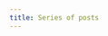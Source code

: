 ```yaml
---
title: Series of posts
---
```



<TutorialListView
  :pages="$site.pages"
  :page-size="$site.themeConfig.pageSize" 
  :start-page="$site.themeConfig.startPage" 
/>